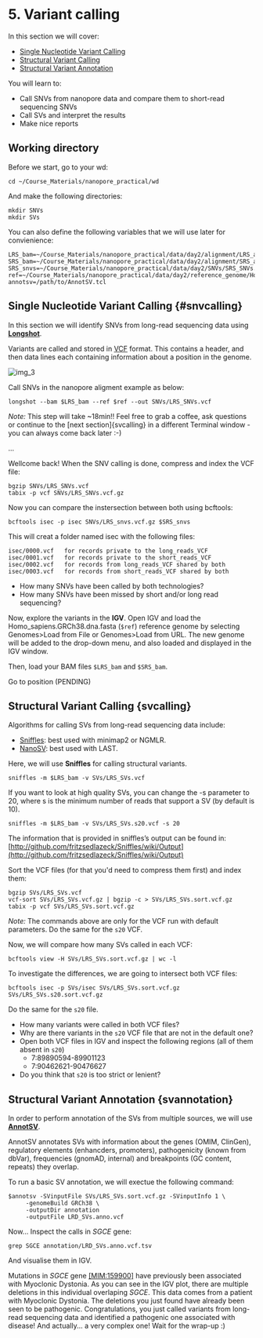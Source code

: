 # 5. Variant calling

In this section we will cover:

* [Single Nucleotide Variant Calling](#snvcalling)
* [Structural Variant Calling](#svcalling)
* [Structural Variant Annotation](#svannotation)

You will learn to:

- Call SNVs from nanopore data and compare them to short-read sequencing SNVs
- Call SVs and interpret the results
- Make nice reports

## Working directory

Before we start, go to your wd:

```
cd ~/Course_Materials/nanopore_practical/wd
```

And make the following directories:

```
mkdir SNVs
mkdir SVs
```

You can also define the following variables that we will use later for convienience:

```
LRS_bam=~/Course_Materials/nanopore_practical/data/day2/alignment/LRS_alignment.bam
SRS_bam=~/Course_Materials/nanopore_practical/data/day2/alignment/SRS_alignment.bam
SRS_snvs=~/Course_Materials/nanopore_practical/data/day2/SNVs/SRS_SNVs.vcf.gz
ref=~/Course_Materials/nanopore_practical/data/day2/reference_genome/Homo_sapiens.GRCh38.dna.fasta
annotsv=/path/to/AnnotSV.tcl
```

## Single Nucleotide Variant Calling {#snvcalling}

In this section we will identify SNVs from long-read sequencing data using [**Longshot**](https://github.com/pjedge/longshot).

Variants are called and stored in [VCF](http://samtools.github.io/hts-specs/VCFv4.2.pdf) format. This contains a header, and then data lines each containing information about a position in the genome.

<img src="//raw.githubusercontent.com/who-blackbird/who-blackbird.github.io/master/images/vcf.png" alt="img_3" class="inline"/>

Call SNVs in the nanopore aligment example as below:

```
longshot --bam $LRS_bam --ref $ref --out SNVs/LRS_SNVs.vcf
```

*Note:* This step will take ~18min!! Feel free to grab a coffee, ask questions or continue to the [next section]{svcalling} in a different Terminal window - you can always come back later :-)

...

Wellcome back! When the SNV calling is done, compress and index the VCF file:

```
bgzip SNVs/LRS_SNVs.vcf
tabix -p vcf SNVs/LRS_SNVs.vcf.gz
```

Now you can compare the instersection between both using bcftools:

```
bcftools isec -p isec SNVs/LRS_snvs.vcf.gz $SRS_snvs
```

This will creat a folder named isec with the following files:

```
isec/0000.vcf   for records private to the long_reads_VCF
isec/0001.vcf   for records private to the short_reads_VCF
isec/0002.vcf   for records from long_reads_VCF shared by both
isec/0003.vcf   for records from short_reads_VCF shared by both
```
- How many SNVs have been called by both technologies?
- How many SNVs have been missed by short and/or long read sequencing?

Now, explore the variants in the **IGV**. Open IGV and load the Homo_sapiens.GRCh38.dna.fasta (`$ref`) reference genome by selecting Genomes>Load from File or Genomes>Load from URL. The new genome will be added to the drop-down menu, and also loaded and displayed in the IGV window.

Then, load your BAM files `$LRS_bam` and `$SRS_bam`.

Go to position (PENDING)


## Structural Variant Calling {svcalling}

Algorithms for calling SVs from long-read sequencing data include:
- [Sniffles](http://github.com/fritzsedlazeck/Sniffles): best used with minimap2 or NGMLR. 
- [NanoSV](http://github.com/philres/ngmlr): best used with LAST.

Here, we will use **Sniffles** for calling structural variants.

```
sniffles -m $LRS_bam -v SVs/LRS_SVs.vcf
```

If you want to look at high quality SVs, you can change the -s parameter to 20, where s is the minimum number of reads that support a SV (by default is 10).

```
sniffles -m $LRS_bam -v SVs/LRS_SVs.s20.vcf -s 20
```

The information that is provided in sniffles’s output can be found in:
[http://github.com/fritzsedlazeck/Sniffles/wiki/Output](http://github.com/fritzsedlazeck/Sniffles/wiki/Output)

Sort the VCF files (for that you'd need to compress them first) and index them:

```
bgzip SVs/LRS_SVs.vcf
vcf-sort SVs/LRS_SVs.vcf.gz | bgzip -c > SVs/LRS_SVs.sort.vcf.gz
tabix -p vcf SVs/LRS_SVs.sort.vcf.gz
```

*Note:* The commands above are only for the VCF run with default parameters. Do the same for the `s20` VCF.

Now, we will compare how many SVs called in each VCF:

```
bcftools view -H SVs/LRS_SVs.sort.vcf.gz | wc -l
```

To investigate the differences, we are going to intersect both VCF files:

```
bcftools isec -p SVs/isec SVs/LRS_SVs.sort.vcf.gz SVs/LRS_SVs.s20.sort.vcf.gz
```

Do the same for the `s20` file.

- How many variants were called in both VCF files?
- Why are there variants in the `s20` VCF file that are not in the default one?
- Open both VCF files in IGV and inspect the following regions (all of them absent in `s20`)
     - 7:89890594-89901123
     - 7:90462621-90476627
- Do you think that `s20` is too strict or lenient?


## Structural Variant Annotation {svannotation}

In order to perform annotation of the SVs from multiple sources, we will use [**AnnotSV**](https://lbgi.fr/AnnotSV).

AnnotSV annotates SVs with information about the genes (OMIM, ClinGen), regulatory elements (enhancders, promoters), pathogenicity (known from dbVar), frequencies (gnomAD, internal) and breakpoints (GC content, repeats) they overlap.

To run a basic SV annotation, we will exectue the following command:

```
$annotsv -SVinputFile SVs/LRS_SVs.sort.vcf.gz -SVinputInfo 1 \
     -genomeBuild GRCh38 \
     -outputDir annotation
     -outputFile LRD_SVs.anno.vcf
```

Now... Inspect the calls in *SGCE* gene:

```
grep SGCE annotation/LRD_SVs.anno.vcf.tsv
```

And visualise them in IGV.

Mutations in *SGCE* gene [[MIM:159900]](https://www.omim.org/entry/159900) have previously been associated with Myoclonic Dystonia. As you can see in the IGV plot, there are multiple deletions in this individual overlaping *SGCE*. This data comes from a patient with Myoclonic Dystonia. The deletions you just found have already been seen to be pathogenic. Congratulations, you just called variants from long-read sequencing data and identified a pathogenic one associated with disease! And actually... a very complex one! Wait for the wrap-up :)
